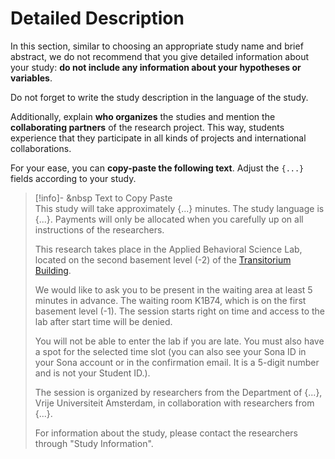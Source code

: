
# Detailed Description

In this section, similar to choosing an appropriate study name and brief abstract, we do not recommend that you give detailed information about your study: **do not include any information about your hypotheses or variables**.

Do not forget to write the study description in the language of the study.

Additionally, explain **who organizes** the studies and mention the **collaborating partners** of the research project. This way, students experience that they participate in all kinds of projects and international collaborations.

For your ease, you can **copy-paste the following text**. Adjust the `{...}` fields according to your study.

>[!info]- <i class="fa-solid fa-info"></i> &nbsp Text to Copy Paste 
><br>
> This study will take approximately {...} minutes. The study language is {...}. Payments will only be allocated when you carefully up on all instructions of the researchers.   
>  
> This research takes place in the Applied Behavioral Science Lab, located on the second basement level (-2) of the [Transitorium Building](https://vu.nl/en/about-vu/more-about/transitorium).   
>  
> We would like to ask you to be present in the waiting area at least 5 minutes in advance. The waiting room K1B74, which is on the first basement level (-1). The session starts right on time and access to the lab after start time will be denied.   
>  
> You will not be able to enter the lab if you are late. You must also have a spot for the selected time slot (you can also see your Sona ID in your Sona account or in the confirmation email. It is a 5-digit number and is not your Student ID.).     
>  
> The session is organized by researchers from the Department of {...}, Vrije Universiteit Amsterdam, in collaboration with researchers from {...}.     
>  
> For information about the study, please contact the researchers through "Study Information".

